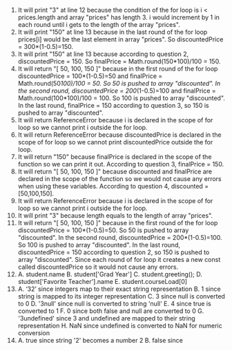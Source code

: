 1. It will print "3" at line 12 because the condition of the for loop is i < prices.length and array "prices" has length 3. i would increment by 1 in each round until i gets to the length of the array "prices".
2. It will print "150" at line 13 because in the last round of the for loop prices[i] would be the last element in array "prices". So discountedPrice = 300*(1-0.5)=150.
3. It will print "150" at line 13 because according to question 2, discountedPrice = 150. So finalPrice = Math.round(150*100)/100 = 150.
4. It will return "[ 50, 100, 150 ]" because in the first round of the for loop discountedPrice = 100*(1-0.5)=50 and finalPrice = Math.round(50*100)/100 = 50. So 50 is pushed to array "discounted". In the second round, discountedPrice = 200*(1-0.5)=100 and finalPrice = Math.round(100*100)/100 = 100. So 100 is pushed to array "discounted". In the last round, finalPrice = 150 according to question 3, so 150 is pushed to array "discounted".
5. It will return ReferenceError because i is declared in the scope of for loop so we cannot print i outside the for loop.
6. It will return ReferenceError because discountedPrice is declared in the scope of for loop so we cannot print discountedPrice outside the for loop.
7. It will return "150" because finalPrice is declared in the scope of the function so we can print it out. According to question 3, finalPrice = 150.
8. It will return "[ 50, 100, 150 ]" because discounted and finalPrice are declared in the scope of the function so we would not cause any errors when using these variables. According to question 4, discounted = [50,100,150].
9. It will return ReferenceError because i is declared in the scope of for loop so we cannot print i outside the for loop.
10. It will print "3" because length equals to the length of array "prices".
11. It will return "[ 50, 100, 150 ]" because in the first round of the for loop discountedPrice = 100*(1-0.5)=50. So 50 is pushed to array "discounted". In the second round, discountedPrice = 200*(1-0.5)=100. So 100 is pushed to array "discounted". In the last round, discountedPrice = 150 according to question 2, so 150 is pushed to array "discounted". Since each round of for loop it creates a new const called discountedPrice so it would not cause any errors.
12. A. student.name
    B. student['Grad Year']
    C. student.greeting();
    D. student['Favorite Teacher'].name
    E. student.courseLoad[0]
13. A. ‘32’ since integers map to their exact string representation
    B. 1 since string is mapped to its integer representation
    C. 3 since null is converted to 0
    D. '3null' since null is converted to string 'null'
    E. 4 since true is converted to 1
    F. 0 since both false and null are converted to 0
    G. '3undefined' since 3 and undefined are mapped to their string representation
    H. NaN since undefined is converted to NaN for numeric conversion
14. A. true since string '2' becomes a number 2
    B. false since 
